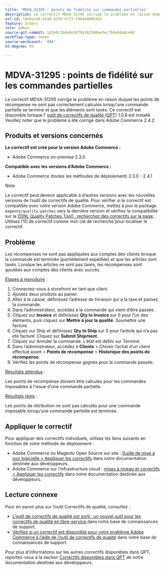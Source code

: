 ```yaml
---
title: 'MDVA-31295 : points de fidélité sur commandes partielles'
description: Le correctif MDVA-31295 corrige le problème en raison duquel les points de récompense ne sont pas correctement calculés lorsqu’une commande partielle se termine et que les éléments sont taxés. Ce correctif est disponible lorsque l’[outil de correctifs de qualité (QPT)](/help/announcements/adobe-commerce-announcements/magento-quality-patches-released-new-tool-to-self-serve-quality-patches.md) 1.0.8 est installé. Veuillez noter que le problème a été corrigé dans Adobe Commerce 2.4.2.
exl-id: 10e8a3a9-bfab-4256-b772-fd64e8885da3
feature: Orders
role: Admin
source-git-commit: 1d2e0c1b4a8e3d79a362500ee3ec7bde84a6ce0d
workflow-type: tm+mt
source-wordcount: '494'
ht-degree: 0%

---
```


# MDVA-31295 : points de fidélité sur les commandes partielles

Le correctif MDVA-31295 corrige le problème en raison duquel les points de récompense ne sont pas correctement calculés lorsqu’une commande partielle se termine et que les éléments sont taxés. Ce correctif est disponible lorsque l’ [outil de correctifs de qualité (QPT)](/help/announcements/adobe-commerce-announcements/magento-quality-patches-released-new-tool-to-self-serve-quality-patches.md) 1.0.8 est installé. Veuillez noter que le problème a été corrigé dans Adobe Commerce 2.4.2.

## Produits et versions concernés

**Le correctif est créé pour la version Adobe Commerce :**

* Adobe Commerce on-premise 2.3.0

**Compatible avec les versions d’Adobe Commerce :**

* Adobe Commerce (toutes les méthodes de déploiement) 2.3.0 - 2.4.1

>[!NOTE]
>
>Le correctif peut devenir applicable à d’autres versions avec les nouvelles versions de l’outil de correctifs de qualité. Pour vérifier si le correctif est compatible avec votre version Adobe Commerce, mettez à jour le package `magento/quality-patches` vers la dernière version et vérifiez la compatibilité sur la [[!DNL Quality Patches Tool] : recherchez des correctifs sur la page ](https://devdocs.magento.com/quality-patches/tool.html#patch-grid). Utilisez l’ID de correctif comme mot-clé de recherche pour localiser le correctif.

## Problème

Les récompenses ne sont pas appliquées aux comptes des clients lorsque la commande est terminée (partiellement expédiée) et que les articles sont taxés. Lorsque les articles ne sont pas taxés, les récompenses sont ajoutées aux comptes des clients avec succès.

<u>Étapes à reproduire</u> :

1. Connectez-vous à storefront en tant que client.
1. Ajoutez deux produits au panier.
1. Allez à la caisse, définissez l’adresse de livraison qui a la taxe et passez la commande.
1. Dans l’administrateur, accédez à la commande qui vient d’être passée.
1. Cliquez sur **Invoice** et définissez **Qty to Invoice** sur 0 pour l’un des éléments, puis cliquez sur **Mettre à jour la qualité**. Soumettre une facture.
1. Cliquez sur Ship et définissez **Qty to Ship** sur 0 pour l’article qui n’a pas été facturé. Cliquez sur **Submit Shipment**.
1. Cliquez sur Annuler la commande. L’état est défini sur Terminé.
1. Dans l’administrateur, accédez à **Clients** > Choisir l’achat d’un client effectué avant > **Points de récompense** > **Historique des points de récompense**.
1. Vérifiez les points de récompense gagnés pour la commande passée.

<u>Résultats attendus</u> :

Les points de récompense doivent être calculés pour les commandes imposables à l&#39;issue d&#39;une commande partielle.

<u>Résultats réels</u> :

Les points de rétribution ne sont pas calculés pour une commande imposable lorsqu’une commande partielle est terminée.

## Appliquer le correctif

Pour appliquer des correctifs individuels, utilisez les liens suivants en fonction de votre méthode de déploiement :

* Adobe Commerce ou Magento Open Source sur site : [Guide de mise à jour logicielle > Appliquer les correctifs](https://devdocs.magento.com/guides/v2.4/comp-mgr/patching/mqp.html) dans notre documentation destinée aux développeurs.
* Adobe Commerce sur l’infrastructure cloud : [mises à niveau et correctifs > Appliquer les correctifs](https://devdocs.magento.com/cloud/project/project-patch.html) dans notre documentation destinée aux développeurs.

## Lecture connexe

Pour en savoir plus sur l’outil Correctifs de qualité, consultez :

* [ L’outil de correctifs de qualité est sorti : un nouvel outil pour les correctifs de qualité en libre-service ](/help/announcements/adobe-commerce-announcements/magento-quality-patches-released-new-tool-to-self-serve-quality-patches.md) dans notre base de connaissances de support.
* [Vérifiez si un correctif est disponible pour votre problème Adobe Commerce à l’aide de l’outil de correctifs de qualité](/help/support-tools/patches-available-in-qpt-tool/check-patch-for-magento-issue-with-magento-quality-patches.md) dans notre base de connaissances de support.

Pour plus d’informations sur les autres correctifs disponibles dans QPT, reportez-vous à la section [Correctifs disponibles dans QPT](https://devdocs.magento.com/quality-patches/tool.html#patch-grid) de notre documentation destinée aux développeurs.
